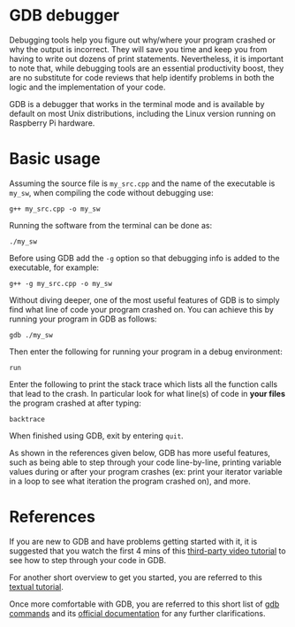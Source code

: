 # GDB debugger

Debugging tools help you figure out why/where your program crashed or why the output is incorrect. They will save you time and keep you from having to write out dozens of print statements. Nevertheless, it is important to note that, while debugging tools are an essential productivity boost, they are no substitute for code reviews that help identify problems in both the logic and the implementation of your code.

GDB is a debugger that works in the terminal mode and is available by default on most Unix distributions, including the Linux version running on Raspberry Pi hardware.

# Basic usage

Assuming the source file is `my_src.cpp` and the name of the executable is `my_sw`, when compiling the code without debugging use:

`g++ my_src.cpp -o my_sw`

Running the software from the terminal can be done as:

`./my_sw`

Before using GDB add the `-g` option so that debugging info is added to the executable, for example:

`g++ -g my_src.cpp -o my_sw`

Without diving deeper, one of the most useful features of GDB is to simply find what line of code your program crashed on. You can achieve this by running your program in GDB as follows:

`gdb ./my_sw`

Then enter the following for running your program in a debug environment:

`run`

Enter the following to print the stack trace which lists all the function calls that lead to the crash. In particular look for what line(s) of code in **your files** the program crashed at after typing:

`backtrace`

When finished using GDB, exit by entering `quit`.

As shown in the references given below, GDB has more useful features, such as being able to step through your code line-by-line, printing variable values during or after your program crashes (ex: print your iterator variable in a loop to see what iteration the program crashed on), and more.

# References

If you are new to GDB and have problems getting started with it, it is suggested that you watch the first 4 mins of this [third-party video tutorial](https://www.youtube.com/watch?v=bWH-nL7v5F4) to see how to step through your code in GDB.

For another short overview to get you started, you are referred to this [textual tutorial](http://www.cs.toronto.edu/~krueger/csc209h/tut/gdb_tutorial.html).

Once more comfortable with GDB, you are referred to this short list of [gdb commands](https://www.tutorialspoint.com/gnu_debugger/gdb_commands.htm) and its
[official documentation](https://www.gnu.org/software/gdb/documentation/)
for any further clarifications.
